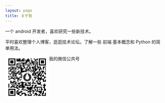 ```yaml
---
layout: page
title: 关于我 
---
```


一个 android 开发者，喜欢研究一些新技术。
<p>
平时喜欢整理个人博客，逛逛技术论坛。了解一些 前端 基本概念和 Python 的简单用法。
<p>
<p>
我的微信公共号
<img src="/images/qrcode.jpg" width = "140" height = "140" align="left"/>
</p>

<!-- {% include comments.html %} -->



